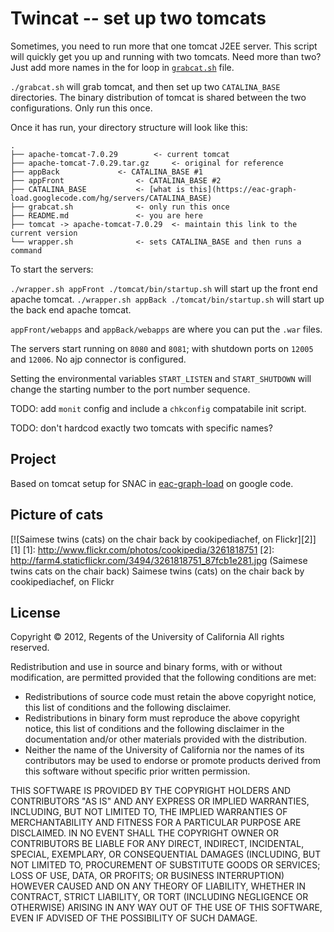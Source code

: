 Twincat -- set up two tomcats
===============

Sometimes, you need to run more that one tomcat J2EE server.
This script will quickly get you up and running with two tomcats.
Need more than two?  Just add more names in the for loop in
[`grabcat.sh`](https://github.com/tingletech/twincat/blob/master/grabcat.sh#L32)
file.

`./grabcat.sh` will grab tomcat, and then set up two `CATALINA_BASE`
directories.  The binary distribution of tomcat is shared between the
two configurations.  Only run this once.

Once it has run, your directory structure will look like this:
```
.
├── apache-tomcat-7.0.29		<- current tomcat
├── apache-tomcat-7.0.29.tar.gz		<- original for reference 
├── appBack				<- CATALINA_BASE #1
├── appFront				<- CATALINA_BASE #2
├── CATALINA_BASE			<- [what is this](https://eac-graph-load.googlecode.com/hg/servers/CATALINA_BASE)
├── grabcat.sh				<- only run this once
├── README.md				<- you are here
├── tomcat -> apache-tomcat-7.0.29	<- maintain this link to the current version
└── wrapper.sh				<- sets CATALINA_BASE and then runs a command
```

To start the servers:

`./wrapper.sh appFront ./tomcat/bin/startup.sh` will start up the front end apache tomcat.
`./wrapper.sh appBack ./tomcat/bin/startup.sh` will start up the back end apache tomcat.

`appFront/webapps` and `appBack/webapps` are where you can put the `.war` files.

The servers start running on `8080` and `8081`; with shutdown ports on `12005`
and `12006`.  No ajp connector is configured.

Setting the environmental variables `START_LISTEN` and `START_SHUTDOWN`
will change the starting number to the port number sequence.

TODO: add `monit` config and include a `chkconfig` compatabile init script.

TODO: don't hardcod exactly two tomcats with specific names?

Project
------
Based on tomcat setup for SNAC in [eac-graph-load](https://code.google.com/p/eac-graph-load/source/browse/servers/) on google code.

Picture of cats
--------

[![Saimese twins (cats) on the chair back by cookipediachef, on Flickr][2]][1]
  [1]: http://www.flickr.com/photos/cookipedia/3261818751
  [2]: http://farm4.staticflickr.com/3494/3261818751_87fcb1e281.jpg (Saimese twins cats on the chair back)
Saimese twins (cats) on the chair back by cookipediachef, on Flickr

License
-------
Copyright © 2012, Regents of the University of California
All rights reserved.

Redistribution and use in source and binary forms, with or without 
modification, are permitted provided that the following conditions are met:

- Redistributions of source code must retain the above copyright notice, 
  this list of conditions and the following disclaimer.
- Redistributions in binary form must reproduce the above copyright notice, 
  this list of conditions and the following disclaimer in the documentation 
  and/or other materials provided with the distribution.
- Neither the name of the University of California nor the names of its
  contributors may be used to endorse or promote products derived from this 
  software without specific prior written permission.

THIS SOFTWARE IS PROVIDED BY THE COPYRIGHT HOLDERS AND CONTRIBUTORS "AS IS" 
AND ANY EXPRESS OR IMPLIED WARRANTIES, INCLUDING, BUT NOT LIMITED TO, THE 
IMPLIED WARRANTIES OF MERCHANTABILITY AND FITNESS FOR A PARTICULAR PURPOSE 
ARE DISCLAIMED. IN NO EVENT SHALL THE COPYRIGHT OWNER OR CONTRIBUTORS BE 
LIABLE FOR ANY DIRECT, INDIRECT, INCIDENTAL, SPECIAL, EXEMPLARY, OR 
CONSEQUENTIAL DAMAGES (INCLUDING, BUT NOT LIMITED TO, PROCUREMENT OF 
SUBSTITUTE GOODS OR SERVICES; LOSS OF USE, DATA, OR PROFITS; OR BUSINESS 
INTERRUPTION) HOWEVER CAUSED AND ON ANY THEORY OF LIABILITY, WHETHER IN 
CONTRACT, STRICT LIABILITY, OR TORT (INCLUDING NEGLIGENCE OR OTHERWISE) 
ARISING IN ANY WAY OUT OF THE USE OF THIS SOFTWARE, EVEN IF ADVISED OF THE 
POSSIBILITY OF SUCH DAMAGE.

